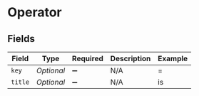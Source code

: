 # Operator


## Fields

| Field              | Type               | Required           | Description        | Example            |
| ------------------ | ------------------ | ------------------ | ------------------ | ------------------ |
| `key`              | *Optional<String>* | :heavy_minus_sign: | N/A                | =                  |
| `title`            | *Optional<String>* | :heavy_minus_sign: | N/A                | is                 |